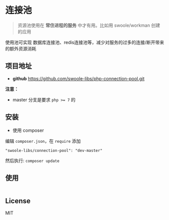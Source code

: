 # 连接池

> 资源池使用在 **常住进程的服务** 中才有用。比如用 swoole/workman 创建的应用

使用池可实现 数据库连接池、redis连接池等，减少对服务的过多的连接/断开带来的额外资源消耗

## 项目地址

- **github** https://github.com/swoole-libs/php-connection-pool.git

**注意：**

- master 分支是要求 `php >= 7` 的

## 安装

- 使用 composer

编辑 `composer.json`，在 `require` 添加

```
"swoole-libs/connection-pool": "dev-master"
```

然后执行: `composer update`

## 使用

```php

```

## License

MIT
